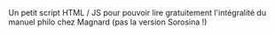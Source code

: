 Un petit script HTML / JS pour pouvoir lire gratuitement l'intégralité du manuel philo chez Magnard (pas la version Sorosina !)
